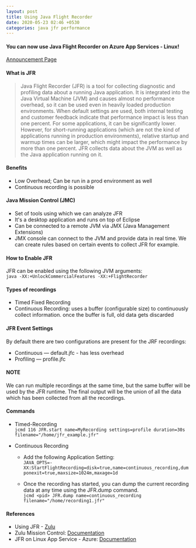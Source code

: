 ```yaml
---
layout: post
title: Using Java Flight Recorder
date: 2020-05-23 02:46 +0530
categories: java jfr performance
---
```


#### You can now use Java Flight Recorder on Azure App Services - Linux!  

[Announcement Page](https://azure.microsoft.com/en-in/updates/java-on-app-service-updates-and-improvements/)

#### What is JFR

> Java Flight Recorder (JFR) is a tool for collecting diagnostic and profiling data about a running Java application. It is integrated into the Java Virtual Machine (JVM) and causes almost no performance overhead, so it can be used even in heavily loaded production environments. When default settings are used, both internal testing and customer feedback indicate that performance impact is less than one percent. For some applications, it can be significantly lower. However, for short-running applications (which are not the kind of applications running in production environments), relative startup and warmup times can be larger, which might impact the performance by more than one percent. JFR collects data about the JVM as well as the Java application running on it.

#### Benefits

- Low Overhead; Can be run in a prod environment as well
- Continuous recording is possible

#### Java Mission Control (JMC)

- Set of tools using which we can analyze JFR
- It's a desktop application and runs on top of Eclipse
- Can be connected to a remote JVM via JMX (Java Management Extensions)
- JMX console can connect to the JVM and provide data in real time. We can create rules based on certain events to collect JFR for example.

#### How to Enable JFR

JFR can be enabled using the following JVM arguments:  
```java -XX:+UnlockCommercialFeatures -XX:+FlightRecorder```

#### Types of recordings

- Timed Fixed Recording
- Continuous Recording: uses a buffer (configurable size) to continuously collect information. once the buffer is full, old data gets discarded

#### JFR Event Settings

By default there are two configurations are present for the JRF recordings:

- Continuous — default.jfc - has less overhead
- Profiling — profile.jfc

#### NOTE

We can run multiple recordings at the same time, but the same buffer will be used by the JFR runtime. The final output will be the union of all the data which has been collected from all the recordings.

#### Commands

- Timed-Recording  
```jcmd 116 JFR.start name=MyRecording settings=profile duration=30s filename="/home/jfr_example.jfr"```  

- Continuous Recording  

  - Add the following Application Setting:  
```JAVA_OPTS=-XX:StartFlightRecording=disk=true,name=continuous_recording,dumponexit=true,maxsize=1024m,maxage=1d```

  - Once the recording has started, you can dump the current recording data at any time using the JFR.dump command.  
```jcmd <pid> JFR.dump name=continuous_recording filename="/home/recording1.jfr"```

#### References

- Using JFR - [Zulu](https://docs.azul.com/zing/UseZVM_JavaFlightRecorder_Overview.htm)
- Zulu Mission Control: [Documentation](http://docs.azul.com/zmc/ZMCUserGuide/Title.htm)
- JFR on Linux App Service - Azure: [Documentation](https://docs.microsoft.com/en-us/azure/app-service/containers/configure-language-java#flight-recorder)
